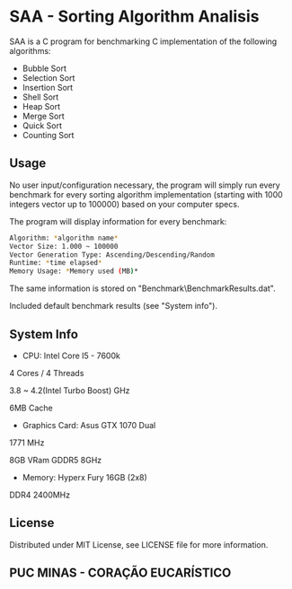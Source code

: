 # SAA - Sorting Algorithm Analisis

SAA is a C program for benchmarking C implementation of the following algorithms:

- Bubble Sort
- Selection Sort
- Insertion Sort
- Shell Sort
- Heap Sort
- Merge Sort
- Quick Sort
- Counting Sort

## Usage

No user input/configuration necessary, the program will simply run every benchmark for every sorting algorithm implementation (starting with 1000 integers vector up to 100000) based on your computer specs.

The program will display information for every benchmark:

```bash
Algorithm: *algorithm name*
Vector Size: 1.000 ~ 100000
Vector Generation Type: Ascending/Descending/Random
Runtime: *time elapsed*
Memory Usage: *Memory used (MB)*
```

The same information is stored on "Benchmark\BenchmarkResults.dat".

Included default benchmark results (see "System info").

## System Info

- CPU: Intel Core I5 - 7600k

4 Cores / 4 Threads

3.8 ~ 4.2(Intel Turbo Boost) GHz

6MB Cache

- Graphics Card: Asus GTX 1070 Dual

1771 MHz

8GB VRam GDDR5 8GHz

- Memory: Hyperx Fury 16GB (2x8)

DDR4 2400MHz

## License

Distributed under MIT License, see LICENSE file for more information.

## PUC MINAS - CORAÇÃO EUCARÍSTICO
